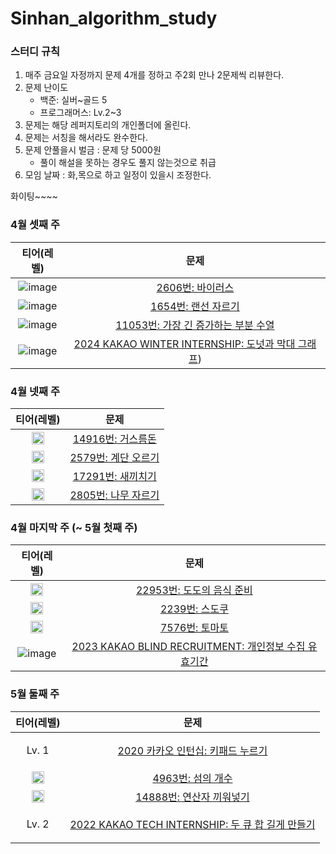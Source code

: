 # Sinhan_algorithm_study

### 스터디 규칙

1. 매주 금요일 자정까지 문제 4개를 정하고 주2회 만나 2문제씩 리뷰한다.
2. 문제 난이도
   - 백준: 실버~골드 5
   - 프로그래머스: Lv.2~3
3. 문제는 해당 레퍼지토리의 개인폴더에 올린다.
4. 문제는 서칭을 해서라도 완수한다.
5. 문제 안풀을시 벌금 : 문제 당 5000원
   - 풀이 해설을 못하는 경우도 풀지 않는것으로 취급
6. 모임 날짜 : 화,목으로 하고 일정이 있을시 조정한다.

화이팅~~~~

### 4월 셋째 주

|                                                     티어(레벨)                                                     |                                                         문제                                                          |
| :----------------------------------------------------------------------------------------------------------------: | :-------------------------------------------------------------------------------------------------------------------: |
| ![image](https://github.com/Elandland/Sinhan_algorithm_study/assets/81346079/683d0f73-9b7c-4dc4-af50-b7d30be75c8f) |                               [2606번: 바이러스](https://www.acmicpc.net/problem/2606)                                |
| ![image](https://github.com/Elandland/Sinhan_algorithm_study/assets/81346079/263ff8a2-08b6-4e24-b4cf-c26a7603808c) |                              [1654번: 랜선 자르기](https://www.acmicpc.net/problem/1654)                              |
| ![image](https://github.com/Elandland/Sinhan_algorithm_study/assets/81346079/683d0f73-9b7c-4dc4-af50-b7d30be75c8f) |                     [11053번: 가장 긴 증가하는 부분 수열](https://www.acmicpc.net/problem/11053)                      |
| ![image](https://github.com/Elandland/Sinhan_algorithm_study/assets/81346079/3eafae46-3870-44a5-a667-8115a6d473fd) | [2024 KAKAO WINTER INTERNSHIP: 도넛과 막대 그래프](https://school.programmers.co.kr/learn/courses/30/lessons/258711)) |

### 4월 넷째 주

|                                                     티어(레벨)                                                     |                                                         문제                                                           |
| :----------------------------------------------------------------------------------------------------------------: | :-------------------------------------------------------------------------------------------------------------------: |
| <img width=20px src="https://d2gd6pc034wcta.cloudfront.net/tier/6.svg" alt="badge">                                |                               [14916번: 거스름돈](https://www.acmicpc.net/problem/14916)                               |
| <img width=20px src="https://d2gd6pc034wcta.cloudfront.net/tier/8.svg" alt="badge"> |                              [2579번: 계단 오르기](https://www.acmicpc.net/problem/2579)                               |
| <img width=20px src="https://d2gd6pc034wcta.cloudfront.net/tier/9.svg" alt="badge"> |                              [17291번: 새끼치기](https://www.acmicpc.net/problem/17291)                                |
| <img width=20px src="https://d2gd6pc034wcta.cloudfront.net/tier/9.svg" alt="badge"> |                              [2805번: 나무 자르기](https://www.acmicpc.net/problem/2805)                              |

### 4월 마지막 주 (~ 5월 첫째 주)

|                                                     티어(레벨)                                                     |                                                       문제                                                       |
| :----------------------------------------------------------------------------------------------------------------: |:--------------------------------------------------------------------------------------------------------------:|
| <img width=20px src="https://d2gd6pc034wcta.cloudfront.net/tier/12.svg" alt="badge">                                |                           [22953번: 도도의 음식 준비](https://www.acmicpc.net/problem/22953)                           |
| <img width=20px src="https://d2gd6pc034wcta.cloudfront.net/tier/12.svg" alt="badge"> |                               [2239번: 스도쿠](https://www.acmicpc.net/problem/2239)                               |
| <img width=20px src="https://d2gd6pc034wcta.cloudfront.net/tier/11.svg" alt="badge"> |                               [7576번: 토마토](https://www.acmicpc.net/problem/7576)                               |
| ![image](https://github.com/Elandland/Sinhan_algorithm_study/assets/81346079/00764617-c986-462e-8308-9e95df6bf7c3) | [2023 KAKAO BLIND RECRUITMENT: 개인정보 수집 유효기간](https://school.programmers.co.kr/learn/courses/30/lessons/150370) |

### 5월 둘째 주

|                                        티어(레벨)                                     |                                  문제                             |
| :-----------------------------------------------------------------------------------: | :--------------------------------------------------------------: |
| <P>Lv. 1</P> | [2020 카카오 인턴십: 키패드 누르기](https://school.programmers.co.kr/learn/courses/30/lessons/150370) |
| <img width=20px src="https://d2gd6pc034wcta.cloudfront.net/tier/9.svg" alt="badge"> | [4963번: 섬의 개수](https://www.acmicpc.net/problem/4963) |
| <img width=20px src="https://d2gd6pc034wcta.cloudfront.net/tier/10.svg" alt="badge"> | [14888번: 연산자 끼워넣기](https://www.acmicpc.net/problem/14888) |
| <P>Lv. 2</P> | [2022 KAKAO TECH INTERNSHIP: 두 큐 합 길게 만들기](https://school.programmers.co.kr/learn/courses/30/lessons/118667) |
